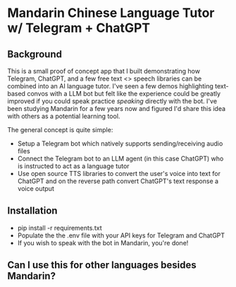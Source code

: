 # Mandarin Chinese Language Tutor w/ Telegram + ChatGPT

## Background
This is a small proof of concept app that I built demonstrating how Telegram, ChatGPT, and a few free text <> speech libraries can be combined into an AI language tutor. I've seen a few demos highlighting text-based convos with a LLM bot but felt like the experience could be greatly improved if you could speak practice _speaking_ directly with the bot.  I've been studying Mandarin for a few years now and figured I'd share this idea with others as a potential learning tool. 

The general concept is quite simple:
* Setup a Telegram bot which natively supports sending/receiving audio files
* Connect the Telegram bot to an LLM agent (in this case ChatGPT) who is instructed to act as a language tutor
* Use open source TTS libraries to convert the user's voice into text for ChatGPT and on the reverse path convert ChatGPT's text response a  voice output

## Installation
* pip install -r requirements.txt
* Populate the the .env file with your API keys for Telegram and ChatGPT
* If you wish to speak with the bot in Mandarin, you're done!

## Can I use this for other languages besides Mandarin?
